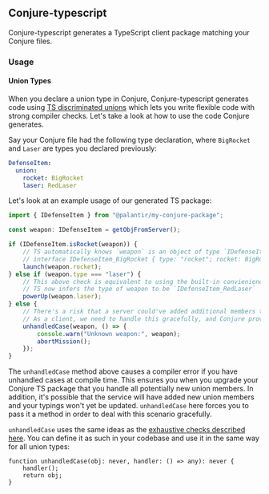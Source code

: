 ## Conjure-typescript ##

Conjure-typescript generates a TypeScript client package matching your Conjure files.

### Usage ###

#### Union Types ####
When you declare a union type in Conjure, Conjure-typescript generates code using
[TS discriminated unions](https://basarat.gitbooks.io/typescript/docs/types/discriminated-unions.html)
which lets you write flexible code with strong compiler checks. Let's take a look at how to use the code Conjure generates.

Say your Conjure file had the following type declaration, where `BigRocket` and `Laser` are types you declared previously:

```yml
DefenseItem:
  union:
    rocket: BigRocket
    laser: RedLaser
```

Let's look at an example usage of our generated TS package:

```ts
import { IDefenseItem } from "@palantir/my-conjure-package";

const weapon: IDefenseItem = getObjFromServer();

if (IDefenseItem.isRocket(weapon)) {
    // TS automatically knows `weapon` is an object of type `IDefenseItem_BigRocket` which is defined as
    // interface IDefenseItem_BigRocket { type: "rocket"; rocket: BigRocket; }
    launch(weapon.rocket);
} else if (weapon.type === "laser") {
    // This above check is equivalent to using the built-in convienience methods
    // TS now infers the type of weapon to be `IDefenseItem_RedLaser`
    powerUp(weapon.laser);
} else {
    // There's a risk that a server could've added additional members to its union type
    // As a client, we need to handle this gracefully, and Conjure provides a helpful `unhandledCase` method.
    unhandledCase(weapon, () => {
        console.warn("Unknown weapon:", weapon);
        abortMission();
    });
}
```

The `unhandledCase` method above causes a compiler error if you have unhandled cases at compile time.
This ensures you when you upgrade your Conjure TS package that you handle all potentially new union members.
In addition, it's possible that the service will have added new union members and your typings won't yet be updated.
`unhandledCase` here forces you to pass it a method in order to deal with this scenario gracefully.

`unhandledCase` uses the same ideas as the
[exhaustive checks described here](https://basarat.gitbooks.io/typescript/docs/types/discriminated-unions.html). You can define it as such in your codebase and use it in the same way for all union types:

```
function unhandledCase(obj: never, handler: () => any): never {
    handler();
    return obj;
}
```
